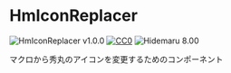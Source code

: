 # HmIconReplacer

![HmIconReplacer v1.0.0](https://img.shields.io/badge/HmIconReplacer-v1.0.0-6479ff.svg)
[![CC0](https://img.shields.io/badge/license-CC0-blue.svg?style=flat)](LICENSE)
![Hidemaru 8.00](https://img.shields.io/badge/Hidemaru-v8.00-6479ff.svg)

マクロから秀丸のアイコンを変更するためのコンポーネント

